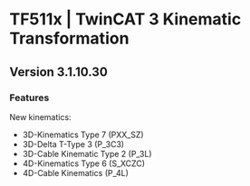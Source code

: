 # TF511x | TwinCAT 3 Kinematic Transformation

## Version 3.1.10.30

### Features

New kinematics:
- 3D-Kinematics Type 7 (PXX_SZ)
- 3D-Delta T-Type 3 (P_3C3)
- 3D-Cable Kinematic Type 2 (P_3L)
- 4D-Kinematics Type 6 (S_XCZC)
- 4D-Cable Kinematics (P_4L)
